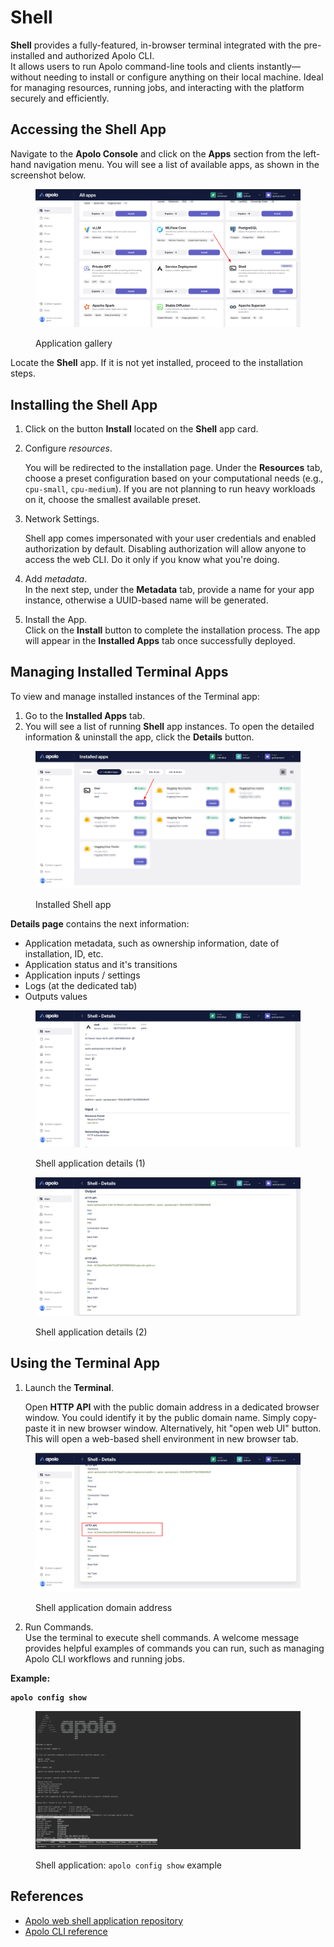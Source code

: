 # Shell

**Shell** provides a fully-featured, in-browser terminal integrated with the pre-installed and authorized Apolo CLI.\
It allows users to run Apolo command-line tools and clients instantly—without needing to install or configure anything on their local machine. Ideal for managing resources, running jobs, and interacting with the platform securely and efficiently.

## Accessing the Shell App

Navigate to the **Apolo Console** and click on the **Apps** section from the left-hand navigation menu. You will see a list of available apps, as shown in the screenshot below.

<figure><img src="../../../../.gitbook/assets/image (4) (1).png" alt=""><figcaption><p>Application gallery</p></figcaption></figure>

Locate the **Shell** app. If it is not yet installed, proceed to the installation steps.

## Installing the Shell App

1. Click on the button **Install** located on the **Shell** app card.
2.  Configure _resources_.

    You will be redirected to the installation page. Under the **Resources** tab, choose a preset configuration based on your computational needs (e.g., `cpu-small`, `cpu-medium`). If you are not planning to run heavy workloads on it, choose the smallest available preset.
3.  Network Settings.

    Shell app comes impersonated with your user credentials and enabled authorization by default. Disabling authorization will allow anyone to access the web CLI. Do it only if you know what you're doing.
4. Add _metadata_.\
   In the next step, under the **Metadata** tab, provide a name for your app instance, otherwise a UUID-based name will be generated.
5. Install the App.\
   Click on the **Install** button to complete the installation process. The app will appear in the **Installed Apps** tab once successfully deployed.

## Managing Installed Terminal Apps

To view and manage installed instances of the Terminal app:

1. Go to the **Installed Apps** tab.
2. You will see a list of running **Shell** app instances. To open the detailed information & uninstall the app, click the **Details** button.

<figure><img src="../../../../.gitbook/assets/image (2) (1).png" alt=""><figcaption><p>Installed Shell app</p></figcaption></figure>

**Details page** contains the next information:

* Application metadata, such as ownership information, date of installation, ID, etc.
* Application status and it's transitions&#x20;
* Application inputs / settings
* Logs (at the dedicated tab)
* Outputs values

<figure><img src="../../../../.gitbook/assets/image (3) (1).png" alt=""><figcaption><p>Shell application details (1)</p></figcaption></figure>

<figure><img src="../../../../.gitbook/assets/image (4) (1) (1).png" alt=""><figcaption><p>Shell application details (2)</p></figcaption></figure>

## Using the Terminal App

1.  Launch the **Terminal**.

    Open **HTTP API** with the public domain address in a dedicated browser window. You could identify it by the public domain name. Simply copy-paste it in new browser window. Alternatively, hit "open web UI" button. This will open a web-based shell environment in new browser tab.

<figure><img src="../../../../.gitbook/assets/image (5) (1).png" alt=""><figcaption><p>Shell application domain address</p></figcaption></figure>

2. Run Commands.\
   Use the terminal to execute shell commands. A welcome message provides helpful examples of commands you can run, such as managing Apolo CLI workflows and running jobs.

**Example:**

<pre class="language-bash"><code class="lang-bash"><strong>apolo config show
</strong></code></pre>

<figure><img src="../../../../.gitbook/assets/image (7) (1).png" alt=""><figcaption><p>Shell application: <code>apolo config show</code> example</p></figcaption></figure>

## References

* [Apolo web shell application repository](https://github.com/neuro-inc/web-shell)
* [Apolo CLI reference](https://app.gitbook.com/o/-MMLX64i1AQdS3ehf2Kg/s/-MOkWy7dB5MDbkSII8iF/)
